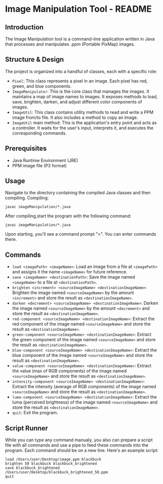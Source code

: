 # Image Manipulation Tool - README

## Introduction

The Image Manipulation tool is a command-line application written in Java that processes and manipulates .ppm (Portable PixMap) images.



## Structure & Design

The project is organized into a handful of classes, each with a specific role:

- `Pixel`: This class represents a pixel in an image. Each pixel has red, green, and blue components.
- `ImageManipulator`: This is the core class that manages the images. It maintains a map of image names to images. It exposes methods to load, save, brighten, darken, and adjust different color components of images.
- `ImageUtil`: This class contains utility methods to read and write a PPM image from/to file. It also includes a method to copy an image.
- `ImageUtil` main method: This is the application's entry point and acts as a controller. It waits for the user's input, interprets it, and executes the corresponding commands.




## Prerequisites

- Java Runtime Environment (JRE)
- PPM image file (P3 format)




## Usage
Navigate to the directory containing the compiled Java classes and then compiling.
Compiling:
```terminal
javac imageManipulation/*.java
```
After compiling,start the program with the following command:
```terminal
javac imageManipulation/*.java
```
Upon starting, you'll see a command prompt ">". You can enter commands there.




## Commands
- `load <imagePath> <imageName>`: Load an image from a file at `<imagePath>` and assigns it the name `<imageName>` for future reference.
- `save <imageName> <destinationPath>`: Save the image named `<imageName>` to a file at `<destinationPath>`.
- `brighten <increment> <sourceImageName> <destinationImageName>`: Brighten the image named `<sourceImageName>` by the amount `<increment>` and store the result as `<destinationImageName>`.
- `darken <decrement> <sourceImageName> <destinationImageName>`: Darken the image named `<sourceImageName>` by the amount `<decrement>` and store the result as `<destinationImageName>`.
- `red-component <sourceImageName> <destinationImageName>`: Extract the red component of the image named `<sourceImageName>` and store the result as `<destinationImageName>`.
- `green-component <sourceImageName> <destinationImageName>`: Extract the green component of the image named `<sourceImageName>` and store the result as `<destinationImageName>`.
- `blue-component <sourceImageName> <destinationImageName>`: Extract the blue component of the image named `<sourceImageName>` and store the result as `<destinationImageName>`.
- `value-component <sourceImageName> <destinationImageName>`: Extract the value (max of RGB components) of the image named `<sourceImageName>` and store the result as `<destinationImageName>`.
- `intensity-component <sourceImageName> <destinationImageName>`: Extract the intensity (average of RGB components) of the image named `<sourceImageName>` and store the result as `<destinationImageName>`.
- `luma-component <sourceImageName> <destinationImageName>`: Extract the luma (perceived brightness) of the image named `<sourceImageName>` and store the result as `<destinationImageName>`.
- `quit`: Exit the program.



## Script Runner
While you can type any command manualy, you also can prepare a script file with all commands and use a pipe to feed these commands into the program. Each command should be on a new line. Here's an example script:
```termnial
load /Users/user/Desktop/image.ppm blackbuck
brighten 50 blackbuck blackbuck_brightened
save blackbuck_brightened /Users/user/Desktop/blackbuck_brightened_50.ppm
quit
```

